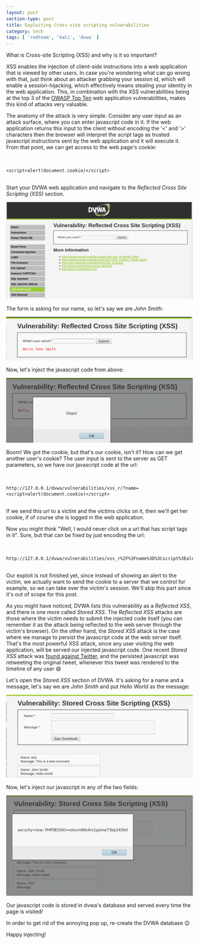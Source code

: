 ```yaml
---
layout: post
section-type: post
title: Exploiting Cross-site scripting vulnerabilities
category: tech
tags: [ 'redteam', 'kali', 'dvwa' ]
---
```

What is Cross-site Scripting (XSS) and why is it so important?

XSS enables the injection of client-side instructions into a web application that is viewed by other users.
In case you're wondering what can go wrong with that, just think about an attacker grabbing your session id, which will
enable a session-hijacking, which effectively means stealing your identity in the web application.
This, in combination with the XSS vulnerabilities being at the top 3 of the [OWASP Top Ten](https://www.owasp.org/index.php/Category:OWASP_Top_Ten_Project#tab=OWASP_Top_10_for_2017_Release_Candidate) web application vulnerabilities, makes this kind of attacks very valuable.

The anatomy of the attack is very simple.
Consider any user input as an attack surface, where you can enter javascript code in it.
If the web application returns this input to the client without encoding the '<' and '>' characters then the browser will interpret the script tags as trusted javascript instructions sent by the web application and it will execute it.
From that point, we can get access to the web page's cookie:

<pre><code data-trim class="javascript">

&lt;script&gt;alert(document.cookie)&lt;/script&gt;

</code></pre>

Start your DVWA web application and navigate to the *Reflected Cross Site Scripting (XSS)* section.

![xss](/img/posts/xss/xss.png)

The form is asking for our name, so let's say we are *John Smith*:

![xss](/img/posts/xss/xss-0.png)

Now, let's inject the javascript code from above:

![xss](/img/posts/xss/xss-1.png)

Boom!
We got the cookie, but that's our cookie, isn't it?
How can we get another user's cookie?
The user input is sent to the server as GET parameters, so we have our javascript code at the url:

<pre><code data-trim class="html">

http://127.0.0.1/dvwa/vulnerabilities/xss_r/?name=&lt;script&gt;alert(document.cookie)&lt;/script&gt;

</code></pre>

If we send this url to a victim and the victims clicks on it, then we'll get her cookie, if of course she is logged in the web application.

Now you might think "Well, I would never click on a url that has script tags in it".
Sure, but that can be fixed by just encoding the url:

<pre><code data-trim class="html">

http://127.0.0.1/dvwa/vulnerabilities/xss_r%2F%3Fname%3D%3Cscript%3Ealert(document.cookie)%3C%2Fscript%3E%0A%0A

</code></pre>

Our exploit is not finished yet, since instead of showing an alert to the victim, we actually want to send the cookie to a server that we control for example, so we can take over the victim's session.
We'll skip this part since it's out of scope for this post.

As you might have noticed, DVWA lists this vulnerability as a *Reflected XSS*, and there is one more called *Stored XSS*.
The *Reflected XSS* attacks are those where the victim needs to submit the injected code itself (you can remember it as the attack being reflected to the web server through the victim's browser).
On the other hand, the *Stored XSS* attack is the case where we manage to persist the javascript code at the web server itself.
That's the most powerful XSS attack, since any user visiting the web application, will be served our injected javascript code.
One recent *Stored XSS* attack was [found against Twitter](https://www.youtube.com/watch?v=zv0kZKC6GAM&feature=youtu.be), and the persisted javascript was retweeting the original tweet, whenever this tweet was rendered to the timeline of any user :smile:

Let's open the *Stored XSS* section of DVWA.
It's asking for a name and a message, let's say we are *John Smith* and put *Hello World* as the message:

![xss](/img/posts/xss/xss-2.png)

Now, let's inject our javascript in any of the two fields:

![xss](/img/posts/xss/xss-3.png)

Our javascript code is stored in dvwa's database and served every time the page is visited!

In order to get rid of the annoying pop up, re-create the DVWA database :wink:

Happy injecting!
